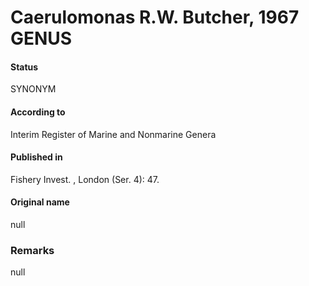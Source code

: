 Caerulomonas R.W. Butcher, 1967 GENUS
=======

#### Status
SYNONYM

#### According to
Interim Register of Marine and Nonmarine Genera

#### Published in
Fishery Invest. , London (Ser. 4): 47.

#### Original name
null

### Remarks
null